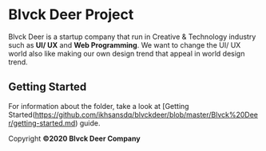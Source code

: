 # Blvck Deer Project

Blvck Deer is a startup company that run in Creative & Technology industry such as **UI/ UX** and **Web Programming**. We want to change the UI/ UX world also like making our own design trend that appeal in world design trend.

## Getting Started

For information about the folder, take a look at [Getting Started(https://github.com/ikhsansdq/blvckdeer/blob/master/Blvck%20Deer/getting-started.md) guide. 


Copyright **©2020 Blvck Deer Company**
